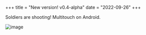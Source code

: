 +++
title = "New version! v0.4-alpha"
date = "2022-09-26"
+++

Soldiers are shooting! Multitouch on Android.

![image](image.png)
